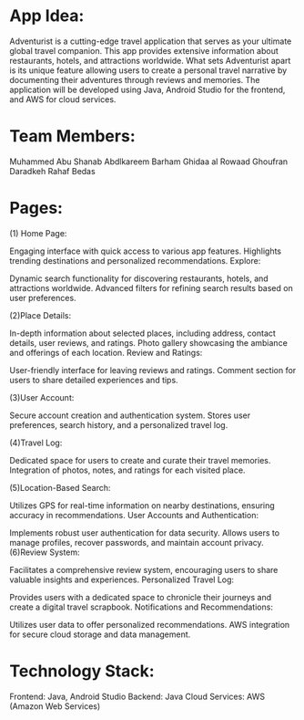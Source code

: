 # App Idea:
Adventurist is a cutting-edge travel application that serves as your ultimate global travel companion. This app provides extensive information about restaurants, hotels, and attractions worldwide. What sets Adventurist apart is its unique feature allowing users to create a personal travel narrative by documenting their adventures through reviews and memories. The application will be developed using Java, Android Studio for the frontend, and AWS for cloud services.

# Team Members:
Muhammed Abu Shanab
Abdlkareem Barham
Ghidaa al Rowaad
Ghoufran Daradkeh
Rahaf Bedas

# Pages:

(1) Home Page:

Engaging interface with quick access to various app features.
Highlights trending destinations and personalized recommendations.
Explore:

Dynamic search functionality for discovering restaurants, hotels, and attractions worldwide.
Advanced filters for refining search results based on user preferences.

(2)Place Details:

In-depth information about selected places, including address, contact details, user reviews, and ratings.
Photo gallery showcasing the ambiance and offerings of each location.
Review and Ratings:

User-friendly interface for leaving reviews and ratings.
Comment section for users to share detailed experiences and tips.

(3)User Account:

Secure account creation and authentication system.
Stores user preferences, search history, and a personalized travel log.

(4)Travel Log:

Dedicated space for users to create and curate their travel memories.
Integration of photos, notes, and ratings for each visited place.


(5)Location-Based Search:

Utilizes GPS for real-time information on nearby destinations, ensuring accuracy in recommendations.
User Accounts and Authentication:

Implements robust user authentication for data security.
Allows users to manage profiles, recover passwords, and maintain account privacy.
(6)Review System:

Facilitates a comprehensive review system, encouraging users to share valuable insights and experiences.
Personalized Travel Log:

Provides users with a dedicated space to chronicle their journeys and create a digital travel scrapbook.
Notifications and Recommendations:

Utilizes user data to offer personalized recommendations.
AWS integration for secure cloud storage and data management.
# Technology Stack:
Frontend: Java, Android Studio
Backend: Java
Cloud Services: AWS (Amazon Web Services)
